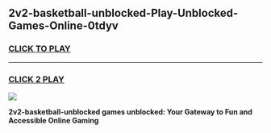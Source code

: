 
## 2v2-basketball-unblocked-Play-Unblocked-Games-Online-0tdyv
<h3>
<a href="https://premium76.site?title=2v2-basketball-unblocked&ref=25A">CLICK TO PLAY</a></h3>
<hr>

<h3>
<a href="https://premium76.site?title=2v2-basketball-unblocked&ref=25A">CLICK 2 PLAY</a>
  
</h3>

<a href="https://premium76.site?title=2v2-basketball-unblocked&ref=25A"><img src="https://clearcache.store/games.png"></a>


**2v2-basketball-unblocked games unblocked: Your Gateway to Fun and Accessible Online Gaming**
